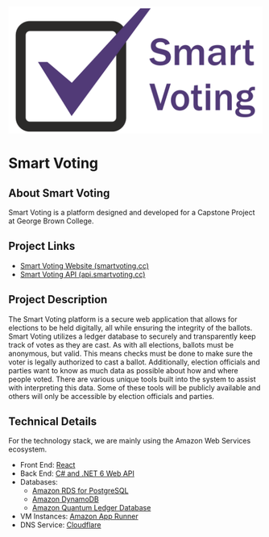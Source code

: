 ![Smart Voting Logo](https://github.com/smartvoting/.github/blob/main/profile/sv-logo.png)

# Smart Voting

## About Smart Voting

Smart Voting is a platform designed and developed for a Capstone Project at George Brown College.

## Project Links

- [Smart Voting Website (smartvoting.cc)](https://smartvoting.cc/)
- [Smart Voting API (api.smartvoting.cc)](https://api.smartvoting.cc/index.html)

## Project Description

The Smart Voting platform is a secure web application that allows for elections to be held digitally, all while ensuring the integrity of the ballots. Smart Voting utilizes a ledger database to securely and transparently keep track of votes as they are cast. As with all elections, ballots must be anonymous, but valid. This means checks must be done to make sure the voter is legally authorized to cast a ballot. Additionally, election officials and parties want to know as much data as possible about how and where people voted. There are various unique tools built into the system to assist with interpreting this data. Some of these tools will be publicly available and others will only be accessible by election officials and parties.

## Technical Details

For the technology stack, we are mainly using the Amazon Web Services ecosystem.

- Front End: [React](https://reactjs.org/)
- Back End: [C# and .NET 6 Web API](https://dotnet.microsoft.com/en-us/apps/aspnet/apis)
- Databases:
  - [Amazon RDS for PostgreSQL](https://aws.amazon.com/rds/postgresql/)
  - [Amazon DynamoDB](https://aws.amazon.com/dynamodb/)
  - [Amazon Quantum Ledger Database](https://aws.amazon.com/qldb/)
- VM Instances: [Amazon App Runner](https://aws.amazon.com/apprunner/)
- DNS Service: [Cloudflare](https://cloudflare.com/)

